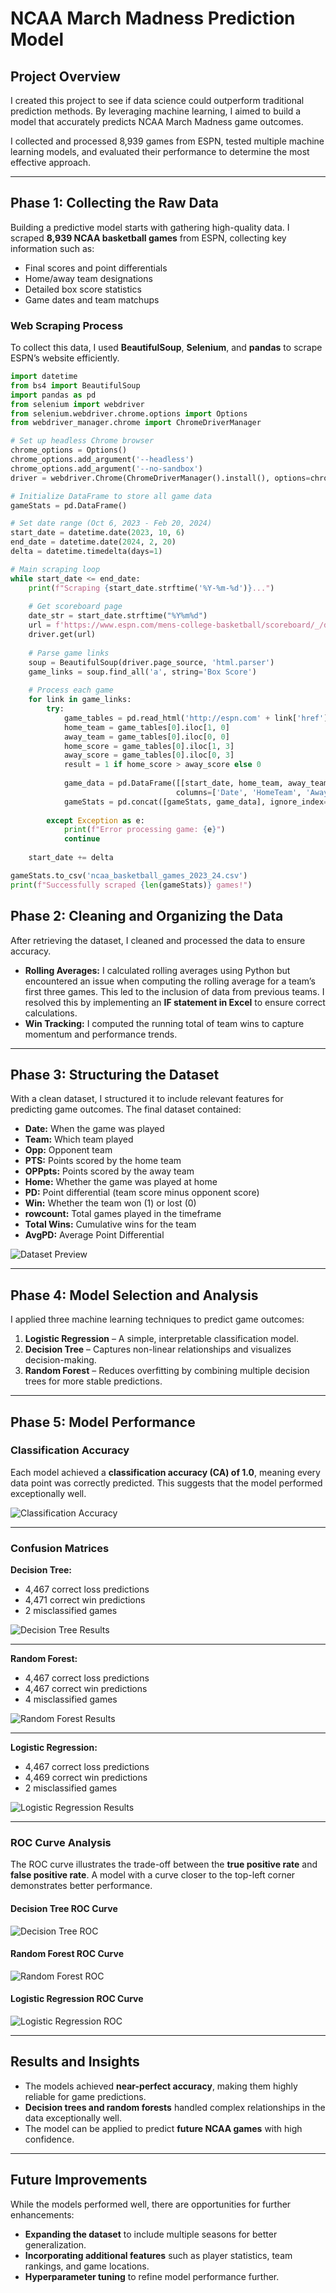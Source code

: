 # NCAA March Madness Prediction Model

## Project Overview

I created this project to see if data science could outperform traditional prediction methods. By leveraging machine learning, I aimed to build a model that accurately predicts NCAA March Madness game outcomes.  

I collected and processed 8,939 games from ESPN, tested multiple machine learning models, and evaluated their performance to determine the most effective approach.  

---

## Phase 1: Collecting the Raw Data  

Building a predictive model starts with gathering high-quality data. I scraped **8,939 NCAA basketball games** from ESPN, collecting key information such as:  

- Final scores and point differentials  
- Home/away team designations  
- Detailed box score statistics  
- Game dates and team matchups  

### Web Scraping Process  

To collect this data, I used **BeautifulSoup**, **Selenium**, and **pandas** to scrape ESPN’s website efficiently.  

```python
import datetime
from bs4 import BeautifulSoup
import pandas as pd
from selenium import webdriver
from selenium.webdriver.chrome.options import Options
from webdriver_manager.chrome import ChromeDriverManager

# Set up headless Chrome browser
chrome_options = Options()
chrome_options.add_argument('--headless')
chrome_options.add_argument('--no-sandbox')
driver = webdriver.Chrome(ChromeDriverManager().install(), options=chrome_options)

# Initialize DataFrame to store all game data
gameStats = pd.DataFrame()

# Set date range (Oct 6, 2023 - Feb 20, 2024)
start_date = datetime.date(2023, 10, 6)
end_date = datetime.date(2024, 2, 20)
delta = datetime.timedelta(days=1)

# Main scraping loop
while start_date <= end_date:
    print(f"Scraping {start_date.strftime('%Y-%m-%d')}...")
    
    # Get scoreboard page
    date_str = start_date.strftime("%Y%m%d")
    url = f'https://www.espn.com/mens-college-basketball/scoreboard/_/date/{date_str}'
    driver.get(url)
    
    # Parse game links
    soup = BeautifulSoup(driver.page_source, 'html.parser')
    game_links = soup.find_all('a', string='Box Score')
    
    # Process each game
    for link in game_links:
        try:
            game_tables = pd.read_html('http://espn.com' + link['href'])
            home_team = game_tables[0].iloc[1, 0]
            away_team = game_tables[0].iloc[0, 0]
            home_score = game_tables[0].iloc[1, 3]
            away_score = game_tables[0].iloc[0, 3]
            result = 1 if home_score > away_score else 0
            
            game_data = pd.DataFrame([[start_date, home_team, away_team, home_score, away_score, result]],
                                     columns=['Date', 'HomeTeam', 'AwayTeam', 'HomeScore', 'AwayScore', 'Result'])
            gameStats = pd.concat([gameStats, game_data], ignore_index=True)
            
        except Exception as e:
            print(f"Error processing game: {e}")
            continue
    
    start_date += delta

gameStats.to_csv('ncaa_basketball_games_2023_24.csv')
print(f"Successfully scraped {len(gameStats)} games!")

```

## Phase 2: Cleaning and Organizing the Data  

After retrieving the dataset, I cleaned and processed the data to ensure accuracy.  

- **Rolling Averages:** I calculated rolling averages using Python but encountered an issue when computing the rolling average for a team’s first three games. This led to the inclusion of data from previous teams. I resolved this by implementing an **IF statement in Excel** to ensure correct calculations.  
- **Win Tracking:** I computed the running total of team wins to capture momentum and performance trends.  

---

## Phase 3: Structuring the Dataset  

With a clean dataset, I structured it to include relevant features for predicting game outcomes. The final dataset contained:  

- **Date:** When the game was played  
- **Team:** Which team played  
- **Opp:** Opponent team  
- **PTS:** Points scored by the home team  
- **OPPpts:** Points scored by the away team  
- **Home:** Whether the game was played at home  
- **PD:** Point differential (team score minus opponent score)  
- **Win:** Whether the team won (1) or lost (0)  
- **rowcount:** Total games played in the timeframe  
- **Total Wins:** Cumulative wins for the team  
- **AvgPD:** Average Point Differential  

![Dataset Preview](https://github.com/user-attachments/assets/87d041ba-853f-4eda-a4ba-15f19eef7767)  

---

## Phase 4: Model Selection and Analysis  

I applied three machine learning techniques to predict game outcomes:  

1. **Logistic Regression** – A simple, interpretable classification model.  
2. **Decision Tree** – Captures non-linear relationships and visualizes decision-making.  
3. **Random Forest** – Reduces overfitting by combining multiple decision trees for more stable predictions.  

---

## Phase 5: Model Performance  

### **Classification Accuracy**  

Each model achieved a **classification accuracy (CA) of 1.0**, meaning every data point was correctly predicted. This suggests that the model performed exceptionally well.  

![Classification Accuracy](https://github.com/user-attachments/assets/6184c35c-1edc-48fa-be70-482c3f3fba3f)  

---

### **Confusion Matrices**  

**Decision Tree:**  
- 4,467 correct loss predictions  
- 4,471 correct win predictions  
- 2 misclassified games  

![Decision Tree Results](https://github.com/user-attachments/assets/2ed5a39f-f291-423b-863c-404a27d6fe86)  

---

**Random Forest:**  
- 4,467 correct loss predictions  
- 4,467 correct win predictions  
- 4 misclassified games  

![Random Forest Results](https://github.com/user-attachments/assets/afa888e6-7b46-4e3e-b775-c44efe29146d)  

---

**Logistic Regression:**  
- 4,467 correct loss predictions  
- 4,469 correct win predictions  
- 2 misclassified games  

![Logistic Regression Results](https://github.com/user-attachments/assets/973bc0a5-461d-428d-90ba-a8371d048dbb)  

---

### **ROC Curve Analysis**  

The ROC curve illustrates the trade-off between the **true positive rate** and **false positive rate**. A model with a curve closer to the top-left corner demonstrates better performance.  

#### **Decision Tree ROC Curve**  
![Decision Tree ROC](https://github.com/user-attachments/assets/d42c1aae-bab7-4263-a7db-0e54e13f677e)  

#### **Random Forest ROC Curve**  
![Random Forest ROC](https://github.com/user-attachments/assets/f806f583-45dc-4719-95f5-96095d9fcf7c)  

#### **Logistic Regression ROC Curve**  
![Logistic Regression ROC](https://github.com/user-attachments/assets/a504f6b8-244e-40a6-8846-0de620311e85)  

---

## **Results and Insights**  

- The models achieved **near-perfect accuracy**, making them highly reliable for game predictions.  
- **Decision trees and random forests** handled complex relationships in the data exceptionally well.  
- The model can be applied to predict **future NCAA games** with high confidence.  

---

## **Future Improvements**  

While the models performed well, there are opportunities for further enhancements:  

- **Expanding the dataset** to include multiple seasons for better generalization.  
- **Incorporating additional features** such as player statistics, team rankings, and game locations.  
- **Hyperparameter tuning** to refine model performance further.
